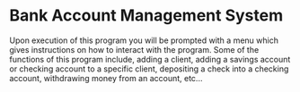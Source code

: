 # Bank Account Management System
Upon execution of this program you will be prompted with a menu which gives instructions on how to interact with the program.
Some of the functions of this program include, adding a client, adding a savings account or checking account to a specific client, depositing a check into a checking account, withdrawing money from an account, etc...
